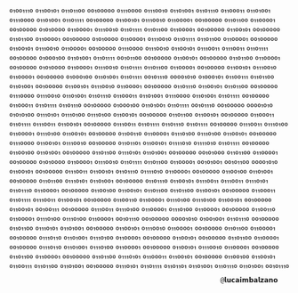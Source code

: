 ₀₁₀₀₁₁₁₀ ₀₁₁₀₀₁₀₁ ₀₁₁₀₁₁₀₀ ₀₀₁₀₀₀₀₀ ₀₁₁₁₀₀₀₀ ₀₁₁₁₀₀₁₀ ₀₁₁₀₁₀₀₁ ₀₁₁₀₁₁₁₀ ₀₁₁₀₀₀₁₁ ₀₁₁₀₁₀₀₁ ₀₁₁₁₀₀₀₀ ₀₁₁₀₁₀₀₁ ₀₁₁₀₁₁₁₁ ₀₀₁₀₀₀₀₀ ₀₁₁₀₀₁₀₁ ₀₁₁₁₀₀₁₀ ₀₁₁₀₀₀₀₁ ₀₀₁₀₀₀₀₀ ₀₁₁₀₁₁₀₀ ₀₁₁₀₀₀₀₁ ₀₀₁₀₀₀₀₀ ₀₁₀₁₀₀₀₀ ₀₁₁₀₀₀₀₁ ₀₁₁₁₀₀₁₀ ₀₁₁₀₁₁₁₁ ₀₁₁₀₁₁₀₀ ₀₁₁₀₀₀₀₁ ₀₀₁₀₀₀₀₀ ₀₁₁₀₀₁₀₁ ₀₀₁₀₀₀₀₀ ₀₁₁₀₁₁₀₀ ₀₁₁₀₀₀₀₁ ₀₀₁₀₀₀₀₀ ₀₁₀₁₀₀₀₀ ₀₁₁₀₀₀₀₁ ₀₁₁₁₀₀₁₀ ₀₁₁₀₁₁₁₁ ₀₁₁₀₁₁₀₀ ₀₁₁₀₀₀₀₁ ₀₀₁₀₀₀₀₀ ₀₁₁₀₀₁₀₁ ₀₁₁₁₀₀₁₀ ₀₁₁₀₀₀₀₁ ₀₀₁₀₀₀₀₀ ₀₁₁₁₀₀₀₀ ₀₁₁₁₀₀₁₀ ₀₁₁₀₀₁₀₁ ₀₁₁₁₀₀₁₁ ₀₁₁₁₀₀₁₁ ₀₁₁₀₁₁₁₁ ₀₀₁₀₀₀₀₀ ₀₁₀₀₀₁₀₀ ₀₁₁₀₁₀₀₁ ₀₁₁₀₁₁₁₁ ₀₀₁₀₁₁₀₀ ₀₀₁₀₀₀₀₀ ₀₁₁₀₀₁₀₁ ₀₀₁₀₀₀₀₀ ₀₁₁₀₁₁₀₀ ₀₁₁₀₀₀₀₁ ₀₀₁₀₀₀₀₀ ₀₁₀₁₀₀₀₀ ₀₁₁₀₀₀₀₁ ₀₁₁₁₀₀₁₀ ₀₁₁₀₁₁₁₁ ₀₁₁₀₁₁₀₀ ₀₁₁₀₀₀₀₁ ₀₀₁₀₀₀₀₀ ₀₁₁₀₀₁₀₁ ₀₁₁₁₀₀₁₀ ₀₁₁₀₀₀₀₁ ₀₀₁₀₀₀₀₀ ₀₁₀₀₀₁₀₀ ₀₁₁₀₁₀₀₁ ₀₁₁₀₁₁₁₁ ₀₀₁₀₁₁₁₀ ₀₀₀₀₁₀₁₀ ₀₁₀₀₀₁₀₁ ₀₁₁₀₀₁₁₁ ₀₁₁₀₁₁₀₀ ₀₁₁₀₁₀₀₁ ₀₀₁₀₀₀₀₀ ₀₁₁₀₀₁₀₁ ₀₁₁₁₀₀₁₀ ₀₁₁₀₀₀₀₁ ₀₀₁₀₀₀₀₀ ₀₁₁₀₁₁₁₀ ₀₁₁₀₀₁₀₁ ₀₁₁₀₁₁₀₀ ₀₀₁₀₀₀₀₀ ₀₁₁₁₀₀₀₀ ₀₁₁₁₀₀₁₀ ₀₁₁₀₁₀₀₁ ₀₁₁₀₁₁₁₀ ₀₁₁₀₀₀₁₁ ₀₁₁₀₁₀₀₁ ₀₁₁₁₀₀₀₀ ₀₁₁₀₁₀₀₁ ₀₁₁₀₁₁₁₁ ₀₀₁₀₀₀₀₀ ₀₁₁₀₀₀₁₁ ₀₁₁₀₁₁₁₁ ₀₁₁₀₁₁₁₀ ₀₀₁₀₀₀₀₀ ₀₁₀₀₀₁₀₀ ₀₁₁₀₁₀₀₁ ₀₁₁₀₁₁₁₁ ₀₀₁₀₁₁₁₀ ₀₀₁₀₀₀₀₀ ₀₀₀₀₁₀₁₀ ₀₁₀₁₀₁₀₀ ₀₁₁₁₀₁₀₁ ₀₁₁₁₀₁₀₀ ₀₁₁₁₀₁₀₀ ₀₁₁₀₀₁₀₁ ₀₀₁₀₀₀₀₀ ₀₁₁₀₁₁₀₀ ₀₁₁₀₀₁₀₁ ₀₀₁₀₀₀₀₀ ₀₁₁₀₀₀₁₁ ₀₁₁₀₁₁₁₁ ₀₁₁₁₀₀₁₁ ₀₁₁₀₀₁₀₁ ₀₀₁₀₀₀₀₀ ₀₁₁₁₀₀₁₁ ₀₁₁₀₁₁₁₁ ₀₁₁₀₁₁₁₀ ₀₁₁₀₁₁₁₁ ₀₀₁₀₀₀₀₀ ₀₁₁₁₀₀₁₁ ₀₁₁₁₀₁₀₀ ₀₁₁₀₀₀₀₁ ₀₁₁₁₀₁₀₀ ₀₁₁₀₀₁₀₁ ₀₀₁₀₀₀₀₀ ₀₁₁₀₀₁₁₀ ₀₁₁₀₀₀₀₁ ₀₁₁₁₀₁₀₀ ₀₁₁₁₀₁₀₀ ₀₁₁₀₀₁₀₁ ₀₀₁₀₀₀₀₀ ₀₁₁₁₀₀₀₀ ₀₁₁₀₀₁₀₁ ₀₁₁₁₀₀₁₀ ₀₀₁₀₀₀₀₀ ₀₁₁₀₁₁₀₁ ₀₁₁₀₀₁₀₁ ₀₁₁₁₁₀₁₀ ₀₁₁₁₁₀₁₀ ₀₁₁₀₁₁₁₁ ₀₀₁₀₀₀₀₀ ₀₁₁₀₀₁₀₀ ₀₁₁₀₁₀₀₁ ₀₀₁₀₀₀₀₀ ₀₁₁₀₁₁₀₀ ₀₁₁₁₀₁₀₁ ₀₁₁₀₁₀₀₁ ₀₀₁₀₀₀₀₀ ₀₀₁₀₁₀₀₀ ₀₁₁₀₁₁₀₀ ₀₁₁₀₀₀₀₁ ₀₀₁₀₀₀₀₀ ₀₁₀₁₀₀₀₀ ₀₁₁₀₀₀₀₁ ₀₁₁₁₀₀₁₀ ₀₁₁₀₁₁₁₁ ₀₁₁₀₁₁₀₀ ₀₁₁₀₀₀₀₁ ₀₀₁₀₁₀₀₁ ₀₀₁₀₁₁₀₀ ₀₀₀₀₁₀₁₀ ₀₁₁₀₀₁₀₁ ₀₀₁₀₀₀₀₀ ₀₁₁₁₀₀₁₁ ₀₁₁₀₀₁₀₁ ₀₁₁₀₁₁₁₀ ₀₁₁₁₁₀₁₀ ₀₁₁₀₀₀₀₁ ₀₀₁₀₀₀₀₀ ₀₁₁₀₀₁₀₀ ₀₁₁₀₁₀₀₁ ₀₀₁₀₀₀₀₀ ₀₁₁₀₁₁₀₀ ₀₁₁₁₀₁₀₁ ₀₁₁₀₁₀₀₁ ₀₀₁₀₀₀₀₀ ₀₁₁₀₁₁₁₀ ₀₁₁₀₀₁₀₁ ₀₁₁₁₀₀₁₁ ₀₁₁₁₀₀₁₁ ₀₁₁₁₀₁₀₁ ₀₁₁₀₁₁₁₀ ₀₁₁₀₀₀₀₁ ₀₀₁₀₀₀₀₀ ₀₁₁₀₀₁₀₀ ₀₁₁₀₀₁₀₁ ₀₁₁₀₁₁₀₀ ₀₁₁₀₁₁₀₀ ₀₁₁₀₀₁₀₁ ₀₀₁₀₀₀₀₀ ₀₁₁₀₀₀₁₁ ₀₁₁₀₁₁₁₁ ₀₁₁₁₀₀₁₁ ₀₁₁₀₀₁₀₁ ₀₀₁₀₀₀₀₀ ₀₁₁₀₀₁₁₀ ₀₁₁₀₀₀₀₁ ₀₁₁₁₀₁₀₀ ₀₁₁₁₀₁₀₀ ₀₁₁₀₀₁₀₁ ₀₀₁₀₀₀₀₀ ₀₁₁₀₀₁₀₁ ₀₀₁₀₀₁₁₁ ₀₀₁₀₀₀₀₀ ₀₁₁₁₀₀₁₁ ₀₁₁₁₀₁₀₀ ₀₁₁₀₀₀₀₁ ₀₁₁₁₀₁₀₀ ₀₁₁₀₀₀₀₁ ₀₀₁₀₀₀₀₀ ₀₁₁₀₀₁₁₀ ₀₁₁₀₀₀₀₁ ₀₁₁₁₀₁₀₀ ₀₁₁₁₀₁₀₀ ₀₁₁₀₀₀₀₁ ₀₀₁₀₁₁₁₀ ₀₀₁₀₀₀₀₀ ₀₀₀₀₁₀₁₀ ₀₁₀₀₁₀₀₁ ₀₁₁₀₁₁₁₀ ₀₀₁₀₀₀₀₀ ₀₁₁₀₁₁₀₀ ₀₁₁₁₀₁₀₁ ₀₁₁₀₁₀₀₁ ₀₀₁₀₀₀₀₀ ₀₁₁₀₀₁₀₁ ₀₁₁₁₀₀₁₀ ₀₁₁₀₀₀₀₁ ₀₀₁₀₀₀₀₀ ₀₁₁₀₁₁₀₀ ₀₁₁₀₀₀₀₁ ₀₀₁₀₀₀₀₀ ₀₁₁₁₀₁₁₀ ₀₁₁₀₁₀₀₁ ₀₁₁₁₀₁₀₀ ₀₁₁₀₀₀₀₁ ₀₀₁₀₀₀₀₀ ₀₁₁₀₀₁₀₁ ₀₀₁₀₀₀₀₀ ₀₁₁₀₁₁₀₀ ₀₁₁₀₀₀₀₁ ₀₀₁₀₀₀₀₀ ₀₁₁₁₀₁₁₀ ₀₁₁₀₁₀₀₁ ₀₁₁₁₀₁₀₀ ₀₁₁₀₀₀₀₁ ₀₀₁₀₀₀₀₀ ₀₁₁₀₀₁₀₁ ₀₁₁₁₀₀₁₀ ₀₁₁₀₀₀₀₁ ₀₀₁₀₀₀₀₀ ₀₁₁₀₁₁₀₀ ₀₁₁₀₀₀₀₁ ₀₀₁₀₀₀₀₀ ₀₁₁₀₁₁₀₀ ₀₁₁₁₀₁₀₁ ₀₁₁₀₀₀₁₁ ₀₁₁₀₀₁₀₁ ₀₀₁₀₀₀₀₀ ₀₁₁₀₀₁₀₀ ₀₁₁₀₀₁₀₁ ₀₁₁₀₀₁₁₁ ₀₁₁₀₁₁₀₀ ₀₁₁₀₁₀₀₁ ₀₀₁₀₀₀₀₀ ₀₁₁₁₀₁₀₁ ₀₁₁₀₁₁₁₁ ₀₁₁₀₁₁₀₁ ₀₁₁₀₁₀₀₁ ₀₁₁₀₁₁₁₀ ₀₁₁₀₁₀₀₁ ₀₀₁₀₁₁₁₀



                                                                      
                                                                      
                                                                      
                                                         @𝗹𝘂𝗰𝗮𝗶𝗺𝗯𝗮𝗹𝘇𝗮𝗻𝗼
